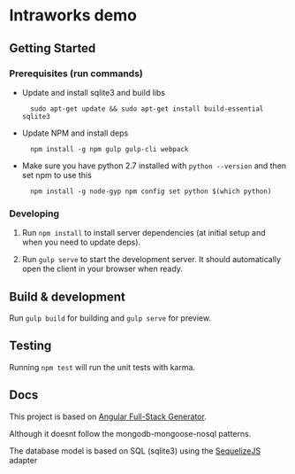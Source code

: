 # Intraworks demo

## Getting Started

### Prerequisites (run commands)

- Update and install sqlite3 and build libs
 
		sudo apt-get update && sudo apt-get install build-essential sqlite3
	
- Update NPM and install deps
	
		npm install -g npm gulp gulp-cli webpack

- Make sure you have python 2.7 installed with `python --version` and then set npm to use this

		npm install -g node-gyp npm config set python $(which python)

### Developing

1. Run `npm install` to install server dependencies (at initial setup and when you need to update deps).

2. Run `gulp serve` to start the development server. It should automatically open the client in your browser when ready.

## Build & development

Run `gulp build` for building and `gulp serve` for preview.

## Testing

Running `npm test` will run the unit tests with karma.

## Docs

This project is based on [Angular Full-Stack Generator](http://angular-fullstack.github.io/generator-angular-fullstack/Getting_Started/Prerequisites.html).

Although it doesnt follow the mongodb-mongoose-nosql patterns.

The database model is based on SQL (sqlite3) using the [SequelizeJS](http://docs.sequelizejs.com/en/v3/) adapter
